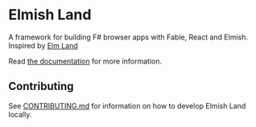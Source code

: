 # Elmish Land

A framework for building F# browser apps with Fable, React and Elmish. Inspired by [Elm Land](https://elm.land)

Read [the documentation]() for more information.

## Contributing

See [CONTRIBUTING.md](CONTRIBUTING.md) for information on how to develop Elmish Land locally.
